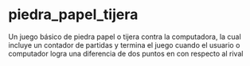 # piedra_papel_tijera
Un juego básico de piedra papel o tijera contra la computadora, la cual incluye un contador de partidas y termina el juego cuando el usuario o computador logra una diferencia de dos puntos en con respecto al rival
